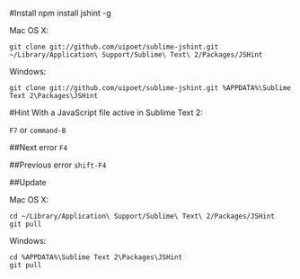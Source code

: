 #Install
    npm install jshint -g

Mac OS X:

    git clone git://github.com/uipoet/sublime-jshint.git ~/Library/Application\ Support/Sublime\ Text\ 2/Packages/JSHint

Windows:

    git clone git://github.com/uipoet/sublime-jshint.git %APPDATA%\Sublime Text 2\Packages\JSHint

#Hint
With a JavaScript file active in Sublime Text 2:

`F7` or `command-B`

##Next error
`F4`

##Previous error
`shift-F4`

##Update

Mac OS X:

    cd ~/Library/Application\ Support/Sublime\ Text\ 2/Packages/JSHint
    git pull

Windows:
    
    cd %APPDATA%\Sublime Text 2\Packages\JSHint
    git pull

